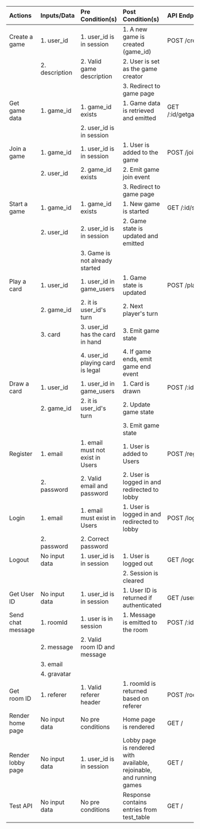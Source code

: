 | Actions           | Inputs/Data    | Pre Condition(s)                 | Post Condition(s)                                                    | API Endpoint         |
| :---------------- | :------------- | :------------------------------- | :------------------------------------------------------------------- | :------------------- |
| Create a game     | 1. user_id     | 1. user_id is in session         | 1. A new game is created (game_id)                                   | POST /create         |
|                   | 2. description | 2. Valid game description        | 2. User is set as the game creator                                   |                      |
|                   |                |                                  | 3. Redirect to game page                                             |                      |
| Get game data     | 1. game_id     | 1. game_id exists                | 1. Game data is retrieved and emitted                                | GET /:id/getgamedata |
|                   |                | 2. user_id is in session         |                                                                      |                      |
| Join a game       | 1. game_id     | 1. user_id is in session         | 1. User is added to the game                                         | POST /join/:id       |
|                   | 2. user_id     | 2. game_id exists                | 2. Emit game join event                                              |                      |
|                   |                |                                  | 3. Redirect to game page                                             |                      |
| Start a game      | 1. game_id     | 1. game_id exists                | 1. New game is started                                               | GET /:id/start       |
|                   | 2. user_id     | 2. user_id is in session         | 2. Game state is updated and emitted                                 |                      |
|                   |                | 3. Game is not already started   |                                                                      |                      |
| Play a card       | 1. user_id     | 1. user_id in game_users         | 1. Game state is updated                                             | POST /play/:id       |
|                   | 2. game_id     | 2. it is user_id's turn          | 2. Next player's turn                                                |                      |
|                   | 3. card        | 3. user_id has the card in hand  | 3. Emit game state                                                   |                      |
|                   |                | 4. user_id playing card is legal | 4. If game ends, emit game end event                                 |                      |
| Draw a card       | 1. user_id     | 1. user_id in game_users         | 1. Card is drawn                                                     | POST /:id/draw       |
|                   | 2. game_id     | 2. it is user_id's turn          | 2. Update game state                                                 |                      |
|                   |                |                                  | 3. Emit game state                                                   |                      |
| Register          | 1. email       | 1. email must not exist in Users | 1. User is added to Users                                            | POST /register       |
|                   | 2. password    | 2. Valid email and password      | 2. User is logged in and redirected to lobby                         |                      |
| Login             | 1. email       | 1. email must exist in Users     | 1. User is logged in and redirected to lobby                         | POST /login          |
|                   | 2. password    | 2. Correct password              |                                                                      |                      |
| Logout            | No input data  | 1. user_id is in session         | 1. User is logged out                                                | GET /logout          |
|                   |                |                                  | 2. Session is cleared                                                |                      |
| Get User ID       | No input data  | 1. user_id is in session         | 1. User ID is returned if authenticated                              | GET /userid          |
| Send chat message | 1. roomId      | 1. user is in session            | 1. Message is emitted to the room                                    | POST /:id            |
|                   | 2. message     | 2. Valid room ID and message     |                                                                      |                      |
|                   | 3. email       |                                  |                                                                      |                      |
|                   | 4. gravatar    |                                  |                                                                      |                      |
| Get room ID       | 1. referer     | 1. Valid referer header          | 1. roomId is returned based on referer                               | POST /room-id        |
| Render home page  | No input data  | No pre conditions                | Home page is rendered                                                | GET /                |
| Render lobby page | No input data  | 1. user_id is in session         | Lobby page is rendered with available, rejoinable, and running games | GET /                |
| Test API          | No input data  | No pre conditions                | Response contains entries from test_table                            | GET /                |
